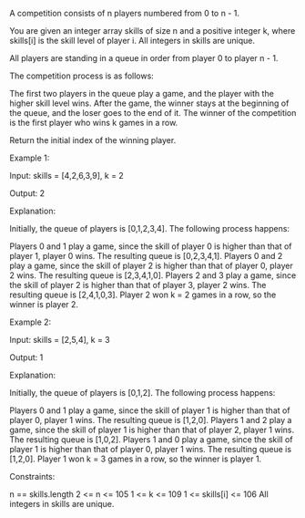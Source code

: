 A competition consists of n players numbered from 0 to n - 1.

You are given an integer array skills of size n and a positive integer k, where skills[i] is the skill level of player i. All integers in skills are unique.

All players are standing in a queue in order from player 0 to player n - 1.

The competition process is as follows:

The first two players in the queue play a game, and the player with the higher skill level wins.
After the game, the winner stays at the beginning of the queue, and the loser goes to the end of it.
The winner of the competition is the first player who wins k games in a row.

Return the initial index of the winning player.

Example 1:

Input: skills = [4,2,6,3,9], k = 2

Output: 2

Explanation:

Initially, the queue of players is [0,1,2,3,4]. The following process happens:

Players 0 and 1 play a game, since the skill of player 0 is higher than that of player 1, player 0 wins. The resulting queue is [0,2,3,4,1].
Players 0 and 2 play a game, since the skill of player 2 is higher than that of player 0, player 2 wins. The resulting queue is [2,3,4,1,0].
Players 2 and 3 play a game, since the skill of player 2 is higher than that of player 3, player 2 wins. The resulting queue is [2,4,1,0,3].
Player 2 won k = 2 games in a row, so the winner is player 2.

Example 2:

Input: skills = [2,5,4], k = 3

Output: 1

Explanation:

Initially, the queue of players is [0,1,2]. The following process happens:

Players 0 and 1 play a game, since the skill of player 1 is higher than that of player 0, player 1 wins. The resulting queue is [1,2,0].
Players 1 and 2 play a game, since the skill of player 1 is higher than that of player 2, player 1 wins. The resulting queue is [1,0,2].
Players 1 and 0 play a game, since the skill of player 1 is higher than that of player 0, player 1 wins. The resulting queue is [1,2,0].
Player 1 won k = 3 games in a row, so the winner is player 1.

Constraints:

n == skills.length
2 <= n <= 105
1 <= k <= 109
1 <= skills[i] <= 106
All integers in skills are unique.
